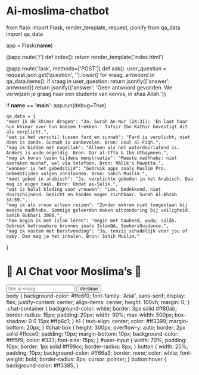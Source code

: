 # Ai-moslima-chatbot
from flask import Flask, render_template, request, jsonify
from qa_data import qa_data

app = Flask(__name__)

@app.route('/')
def index():
    return render_template('index.html')

@app.route('/ask', methods=['POST'])
def ask():
    user_question = request.json.get('question', '').lower()
    for vraag, antwoord in qa_data.items():
        if vraag in user_question:
            return jsonify({'answer': antwoord})
    return jsonify({'answer': 'Geen antwoord gevonden. We verwijzen je graag naar een studente van kennis, in shaa Allah.'})

if __name__ == '__main__':
    app.run(debug=True)

    qa_data = {
    "moet ik de khimar dragen": "Ja. Surah An-Nur (24:31): 'En laat haar hun khimar over hun boezem trekken.' Tafsir Ibn Kathir bevestigt dit als verplicht.",
    "wat is het verschil tussen fard en sunnah": "Fard is verplicht, niet doen is zonde. Sunnah is aanbevolen. Bron: Usul al-Fiqh.",
    "mag ik bidden met nagellak": "Alleen als het waterdoorlatend is. Anders is wudu ongeldig. Bron: Dar al-Ifta & Ibn Uthaymeen.",
    "mag ik koran lezen tijdens menstruatie": "Meeste madhhabs: niet aanraken mushaf, wel via telefoon. Bron: Mālik's Muwatta.",
    "wanneer is het gebedstijd": "Gebruik apps zoals Muslim Pro. Gebedstijden volgen zonstanden. Bron: Sahih Muslim.",
    "moet gebed in arabisch": "Ja, verplichte gebeden in het Arabisch. Dua mag in eigen taal. Bron: Umdat as-Salik.",
    "wat is halal kleding voor vrouwen": "Los, bedekkend, niet doorschijnend. Gezicht en handen mogen zichtbaar. Surah Al-Ahzab 33:59.",
    "mag ik als vrouw alleen reizen": "Zonder mahram niet toegestaan bij meeste madhhabs. Sommige geleerden maken uitzondering bij veiligheid. Sahih Bukhari 3006.",
    "hoe begin ik met islam leren": "Begin met tawheed, wudu, salāh. Gebruik betrouwbare bronnen zoals IslamQA, SeekersGuidance.",
    "mag ik vasten met borstvoeding": "Ja, tenzij schadelijk voor jou of baby. Dan mag je het inhalen. Bron: Sahih Muslim."
}
<!DOCTYPE html>
<html lang="nl">
<head>
  <meta charset="UTF-8" />
  <title>AI Chatbot voor Moslima’s</title>
  <link rel="stylesheet" href="{{ url_for('static', filename='style.css') }}">
</head>
<body>
  <div class="chat-container">
    <h1>🤍 AI Chat voor Moslima’s 🤍</h1>
    <div id="chat-box"></div>
    <input type="text" id="user-input" placeholder="Stel je vraag..." />
    <button onclick="sendQuestion()">Verstuur</button>
  </div>

  <script>
    async function sendQuestion() {
      const input = document.getElementById("user-input").value;
      const chatBox = document.getElementById("chat-box");

      chatBox.innerHTML += `<p><strong>Jij:</strong> ${input}</p>`;
      document.getElementById("user-input").value = "";

      const response = await fetch('/ask', {
        method: 'POST',
        headers: { 'Content-Type': 'application/json' },
        body: JSON.stringify({ question: input })
      });

      const data = await response.json();
      chatBox.innerHTML += `<p><strong>Bot:</strong> ${data.answer}</p>`;
      chatBox.scrollTop = chatBox.scrollHeight;
    }
  </script>
</body>
</html>
body {
  background-color: #ffe6f0;
  font-family: 'Arial', sans-serif;
  display: flex;
  justify-content: center;
  align-items: center;
  height: 100vh;
  margin: 0;
}
.chat-container {
  background-color: white;
  border: 3px solid #ff80ab;
  border-radius: 15px;
  padding: 20px;
  width: 90%;
  max-width: 500px;
  box-shadow: 0 0 15px #ffb6c1;
}
h1 {
  text-align: center;
  color: #ff3399;
  margin-bottom: 20px;
}
#chat-box {
  height: 300px;
  overflow-y: auto;
  border: 2px solid #ffcce0;
  padding: 10px;
  margin-bottom: 10px;
  background-color: #fff5f9;
  color: #333;
  font-size: 15px;
}
#user-input {
  width: 70%;
  padding: 10px;
  border: 1px solid #ff99cc;
  border-radius: 8px;
}
button {
  width: 25%;
  padding: 10px;
  background-color: #ff66a3;
  border: none;
  color: white;
  font-weight: bold;
  border-radius: 8px;
  cursor: pointer;
}
button:hover {
  background-color: #ff3385;
}
